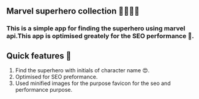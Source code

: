 ## Marvel superhero collection 🦸‍♀️🦸‍♂️

### This is a simple app for finding the superhero using marvel api.This app is optimised greately for the SEO performance 🚀.

## Quick features 🤯

1. Find the superhero with initials of character name 😍.
2. Optimised for SEO preformance.
3. Used minified images for the purpose favicon for the seo and performance purpose.
